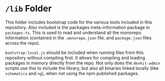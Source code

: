 # `/lib` Folder

This folder includes bootstrap code for the various tools included in this repository. Also
included is the packages meta-information package in `packages.ts`. This is used to read and
understand all the monorepo information (contained in the `.monorepo.json` file, and `package.json`
files across the repo).

`bootstrap-local.js` should be included when running files from this repository without compiling
first. It allows for compiling and loading packages in memory directly from the repo. Not only
does the `devkit-admin` scripts use this to include the library, but also all binaries linked
locally (like `schematics` and `ng`), when not using the npm published packages.

